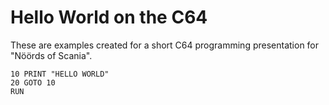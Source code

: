 # Hello World on the C64

These are examples created for a short C64 programming presentation for "Nöörds of Scania".

```basic
10 PRINT "HELLO WORLD"
20 GOTO 10
RUN
```



